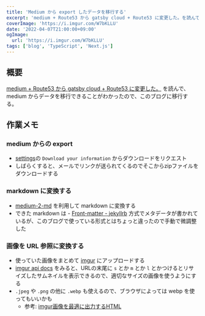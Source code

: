 ```yaml
---
title: 'Medium から export したデータを移行する'
excerpt: 'medium + Route53 から gatsby cloud + Route53 に変更した。を読んで、medium からデータを移行できることがわかったので、このブログに移行する。'
coverImage: 'https://i.imgur.com/W7bKLLU'
date: '2022-04-07T21:00:00+09:00'
ogImage:
  url: 'https://i.imgur.com/W7bKLLU'
tags: ['blog', 'TypeScript', 'Next.js']
---
```


## 概要
[medium + Route53 から gatsby cloud + Route53 に変更した。](https://blog.nabetama.com/2022-01-16/) を読んで、medium からデータを移行できることがわかったので、このブログに移行する。

## 作業メモ

### medium からの export
- [settings](https://medium.com/me/settings)の  `Download your information` からダウンロードをリクエスト
- しばらくすると、メールでリンクが送られてくるのでそこからzipファイルをダウンロードする

### markdown に変換する

* [medium-2-md](https://github.com/gautamdhameja/medium-2-md) を利用して markdown に変換する
* できた markdown は -   [Front-matter - jekyllrb](http://jekyllrb.com/docs/frontmatter/) 方式でメタデータが書かれているが、このブログで使っている形式とはちょっと違ったので手動で微調整した

### 画像を URL 参照に変換する

* 使っていた画像をまとめて [imgur](https://i.imgur.com/) にアップロードする
* [imgur api docs](https://api.imgur.com/models/image) をみると、URLの末尾に `s` とか `m` とか `l` とかつけるとリサイズしたサムネイルを表示できるので、適切なサイズの画像を使うようにする
* `.jpeg` や `.png`  の他に `.webp` も使えるので、ブラウザによっては webp を使ってもいいかも
	* 参考: [imgur画像を最適に出力するHTML](https://miyaoka.dev/posts/2020-12-22-optimize-imgur)